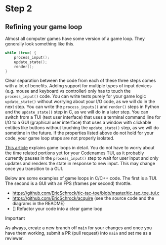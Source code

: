 # Step 2

## Refining your game loop

Almost all computer games have some version of a game loop. They generally look something like this.

```c
while (true) {
    process_input();
    update_state();
    render();
}
```

Clear separation between the code from each of these three steps comes with a lot of benefits. Adding support for multiple types of input devices (e.g. mouse and keyboard vs controller) only has to touch the `process_input()` code. You can write tests purely for your game logic `update_state()` without worrying about your I/O code, as we will do in the next step. You can write the `process_inputs()` and `render()` steps in Python and the `update_state()` step in C, as we will do in a later step. You can switch from a TUI (text user interface) that uses a terminal command line for I/O to a GUI (graphical user interface) that uses a window with clickable entities like buttons without touching the `update_state()` step, as we will do sometime in the future. If the properties listed above do not hold for your code, your game loop steps are not properly isolated.

[This article](https://gameprogrammingpatterns.com/game-loop.html) explains game loops in detail. You do not have to worry about the time related portions yet for your Codenames TUI, as it probably currently pauses in the `process_input()` step to wait for user input and only updates and renders the state in response to new input. This may change once you transition to a GUI.

Below are some examples of game loops in C/C++ code. The first is a TUI. The second is a GUI with an FPS (frames per second) throttle.

- https://github.com/EricSchrock/tic-tac-toe/blob/master/tic_tac_toe_tui.c
- https://github.com/EricSchrock/acquire (see the source code and the diagrams in the README)
&nbsp;
- [] Refactor your code into a clear game loop

> [!IMPORTANT]
> As always, create a new branch off `main` for your changes and once you have them working, submit a PR (pull request) into `main` and set me as a reviewer.
